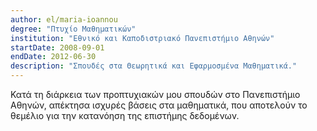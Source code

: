 ```yaml
---
author: el/maria-ioannou
degree: "Πτυχίο Μαθηματικών"
institution: "Εθνικό και Καποδιστριακό Πανεπιστήμιο Αθηνών"
startDate: 2008-09-01
endDate: 2012-06-30
description: "Σπουδές στα Θεωρητικά και Εφαρμοσμένα Μαθηματικά."
---
```


Κατά τη διάρκεια των προπτυχιακών μου σπουδών στο Πανεπιστήμιο Αθηνών, απέκτησα ισχυρές βάσεις στα μαθηματικά, που αποτελούν το θεμέλιο για την κατανόηση της επιστήμης δεδομένων.
